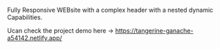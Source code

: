 Fully Responsive WEBsite with a complex header with a nested dynamic Capabilities.

Ucan check the project demo here -> https://tangerine-ganache-a54142.netlify.app/
